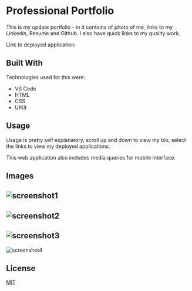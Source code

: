 

# Professional Portfolio

This is my update portfolio - in it contains of photo of me, links to my Linkedin, Resume and Github. I also have quick links to my quality work. 

Link to deployed application: 

## Built With

Technologies used for this were:

- VS Code
- HTML
- CSS 
- UIKit

## Usage

Usage is pretty self explanatory, scroll up and down to view my bio, select the links to view my deployed applications. 

This web application also includes media queries for mobile interface.


## Images
![screenshot1](https://user-images.githubusercontent.com/78389456/114648648-322cbc80-9cad-11eb-9dfb-a84a9475263a.jpg)
-
![screenshot2](https://user-images.githubusercontent.com/78389456/114648651-322cbc80-9cad-11eb-9e51-0a112d059da7.jpg)
-
![screenshot3](https://user-images.githubusercontent.com/78389456/114648657-32c55300-9cad-11eb-934e-a79e21a6b998.jpg)
-

![screenshot4](https://user-images.githubusercontent.com/78389456/114648645-31942600-9cad-11eb-8605-7f0a6313aac9.jpg)


## License
[MIT](https://choosealicense.com/licenses/mit/)

